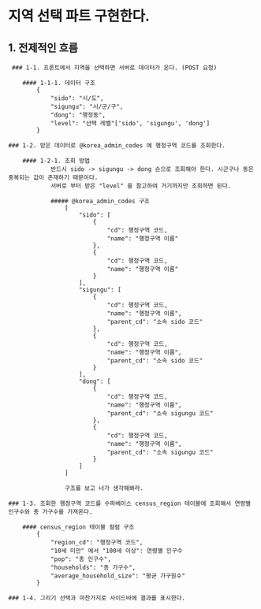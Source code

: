 # 지역 선택 파트 구현한다.

## 1. 전제적인 흐름

     ### 1-1. 프론트에서 지역을 선택하면 서버로 데이터가 온다. (POST 요청)

        #### 1-1-1. 데이터 구조
            {
                "sido": "시/도",
                "sigungu": "시/군/구",
                "dong": "행정동",
                "level": "선택 레벨"['sido', 'sigungu', 'dong']
            }

    ### 1-2. 받은 데이터로 @korea_admin_codes 에 행정구역 코드를 조회한다.
        
        #### 1-2-1. 조회 방법
                반드시 sido -> sigungu -> dong 순으로 조회해야 한다. 시군구나 동은 중복되는 값이 존재하기 때문이다.
                서버로 부터 받은 "level" 을 참고하여 거기까지만 조회하면 된다.

                ##### @korea_admin_codes 구조
                    [
                        "sido": [
                            {
                                "cd": 행정구역 코드,
                                "name": "행정구역 이름"
                            },
                            {
                                "cd": 행정구역 코드,
                                "name": "행정구역 이름"
                            }
                        ],
                        "sigungu": [
                            {
                                "cd": 행정구역 코드,
                                "name": "행정구역 이름",
                                "parent_cd": "소속 sido 코드"
                            },
                            {
                                "cd": 행정구역 코드,
                                "name": "행정구역 이름",
                                "parent_cd": "소속 sido 코드"
                            }
                        ],
                        "dong": [
                            {
                                "cd": 행정구역 코드,
                                "name": "행정구역 이름",
                                "parent_cd": "소속 sigungu 코드"
                            },
                            {
                                "cd": 행정구역 코드,
                                "name": "행정구역 이름",
                                "parent_cd": "소속 sigungu 코드"
                            }
                        ]
                    ]

                    구조를 보고 너가 생각해봐라.

    ### 1-3. 조회한 행정구역 코드를 수파베이스 census_region 테이블에 조회해서 연령별 인구수와 총 가구수를 가져온다.
        
        #### census_region 테이블 컬럼 구조
            {
                "region_cd": "행정구역 코드",
                "10세 미만" 에서 "100세 이상": 연령별 인구수
                "pop": "총 인구수",
                "households": "총 가구수",
                "average_household_size": "평균 가구원수"
            }

    ### 1-4. 그리기 선택과 마찬가지로 사이드바에 결과를 표시한다.